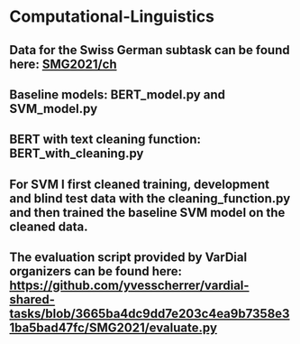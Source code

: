 # Computational-Linguistics
## Data for the Swiss German subtask can be found here: [SMG2021/ch](https://github.com/yvesscherrer/vardial-shared-tasks/tree/3665ba4dc9dd7e203c4ea9b7358e31ba5bad47fc/SMG2021/ch)
## Baseline models: BERT_model.py and SVM_model.py
## BERT with text cleaning function: BERT_with_cleaning.py
## For SVM I first cleaned training, development and blind test data with the cleaning_function.py and then trained the baseline SVM model on the cleaned data.
## The evaluation script provided by VarDial organizers can be found here: https://github.com/yvesscherrer/vardial-shared-tasks/blob/3665ba4dc9dd7e203c4ea9b7358e31ba5bad47fc/SMG2021/evaluate.py
